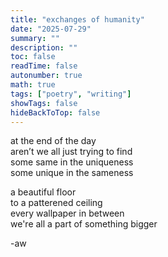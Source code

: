 ```yaml
---
title: "exchanges of humanity"
date: "2025-07-29"
summary: ""
description: ""
toc: false
readTime: false
autonumber: true
math: true
tags: ["poetry", "writing"]
showTags: false
hideBackToTop: false
---
```


at the end of the day  
aren’t we all just trying to find  
some same in the uniqueness  
some unique in the sameness  
  
a beautiful floor  
to a patterened ceiling  
every wallpaper in between  
we're all a part of something bigger  

-aw